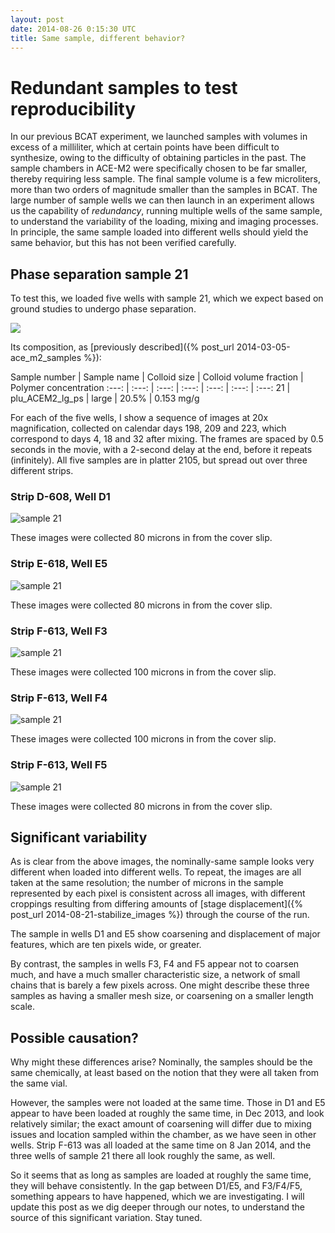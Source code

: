 ```yaml
---
layout: post
date: 2014-08-26 0:15:30 UTC
title: Same sample, different behavior?
---
```


# Redundant samples to test reproducibility

In our previous BCAT experiment, we launched samples with volumes in excess of a milliliter, which at certain points have been difficult to synthesize, owing to the difficulty of obtaining particles in the past. The sample chambers in ACE-M2 were specifically chosen to be far smaller, thereby requiring less sample. The final sample volume is a few microliters, more than two orders of magnitude smaller than the samples in BCAT. The large number of sample wells we can then launch in an experiment allows us the capability of _redundancy_, running multiple wells of the same sample, to understand the variability of the loading, mixing and imaging processes. In principle, the same sample loaded into different wells should yield the same behavior, but this has not been verified carefully.

## Phase separation sample 21

To test this, we loaded five wells with sample 21, which we expect based on ground studies to undergo phase separation.

![](/images/ace_m2_sample_tiles/sample21.png)

Its composition, as [previously described]({% post_url 2014-03-05-ace_m2_samples %}):

Sample number | Sample name |  Colloid size | Colloid volume fraction | Polymer concentration
:---: | :---: | :---: | :---: | :---: | :---: | :---:
21 | plu_ACEM2_lg_ps | large | 20.5% | 0.153 mg/g

For each of the five wells, I show a sequence of images at 20x magnification, collected on calendar days 198, 209 and 223, which correspond to days 4, 18 and 32 after mixing. The frames are spaced by 0.5 seconds in the movie, with a 2-second delay at the end, before it repeats (infinitely). All five samples are in platter 2105, but spread out over three different strips.

### Strip D-608, Well D1

![sample 21](/images/2014_08_26_same_sample/p5d1s21_20x_z080_xya_2wks_smB.gif)

These images were collected 80 microns in from the cover slip.

### Strip E-618, Well E5

![sample 21](/images/2014_08_26_same_sample/p5e5s21_20x_z080_xyd_2wks_sm.gif)

These images were collected 80 microns in from the cover slip.

### Strip F-613, Well F3

![sample 21](/images/2014_08_26_same_sample/p5f3s21_20x_z100_xyc_2wks_sm.gif)

These images were collected 100 microns in from the cover slip.

### Strip F-613, Well F4

![sample 21](/images/2014_08_26_same_sample/p5f4s21_20x_z100_xyc_2wks_sm.gif)

These images were collected 100 microns in from the cover slip.

### Strip F-613, Well F5

![sample 21](/images/2014_08_26_same_sample/p5f5s21_20x_z080_xyc_2wks_sm.gif)

These images were collected 80 microns in from the cover slip.

## Significant variability

As is clear from the above images, the nominally-same sample looks very different when loaded into different wells. To repeat, the images are all taken at the same resolution; the number of microns in the sample represented by each pixel is consistent across all images, with different croppings resulting from differing amounts of [stage displacement]({% post_url 2014-08-21-stabilize_images %}) through the course of the run. 

The sample in wells D1 and E5 show coarsening and displacement of major features, which are ten pixels wide, or greater.

By contrast, the samples in wells F3, F4 and F5 appear not to coarsen much, and have a much smaller characteristic size, a network of small chains that is barely a few pixels across. One might describe these three samples as having a smaller mesh size, or coarsening on a smaller length scale.

## Possible causation?

Why might these differences arise? Nominally, the samples should be the same chemically, at least based on the notion that they were all taken from the same vial.

However, the samples were not loaded at the same time. Those in D1 and E5 appear to have been loaded at roughly the same time, in Dec 2013, and look relatively similar; the exact amount of coarsening will differ due to mixing issues and location sampled within the chamber, as we have seen in other wells. Strip F-613 was all loaded at the same time on 8 Jan 2014, and the three wells of sample 21 there all look roughly the same, as well. 

So it seems that as long as samples are loaded at roughly the same time, they will behave consistently. In the gap between D1/E5, and F3/F4/F5, something appears to have happened, which we are investigating. I will update this post as we dig deeper through our notes, to understand the source of this significant variation. Stay tuned.
